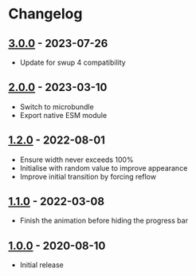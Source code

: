 # Changelog

<!-- ## [Unreleased] -->

## [3.0.0] - 2023-07-26

- Update for swup 4 compatibility

## [2.0.0] - 2023-03-10

- Switch to microbundle
- Export native ESM module

## [1.2.0] - 2022-08-01

- Ensure width never exceeds 100%
- Initialise with random value to improve appearance
- Improve initial transition by forcing reflow

## [1.1.0] - 2022-03-08

- Finish the animation before hiding the progress bar

## [1.0.0] - 2020-08-10

- Initial release

[Unreleased]: https://github.com/swup/progress-plugin/compare/3.0.0...HEAD

[3.0.0]: https://github.com/swup/progress-plugin/releases/tag/3.0.0
[2.0.0]: https://github.com/swup/progress-plugin/releases/tag/2.0.0
[1.2.0]: https://github.com/swup/progress-plugin/releases/tag/1.2.0
[1.1.0]: https://github.com/swup/progress-plugin/releases/tag/1.1.0
[1.0.0]: https://github.com/swup/progress-plugin/releases/tag/1.0.0
